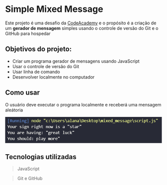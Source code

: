 # Simple Mixed Message

 Este projeto é uma desafio da [CodeAcademy](https://www.codecademy.com) e o propósito é a criação de um **gerador de mensagem** simples usando o controle de versão do Git e o GitHub para hospedar

## Objetivos do projeto:

* Criar um programa gerador de mensagens usando JavaScript
* Usar o controle de versão do Git
* Usar linha de comando
* Desenvolver localmente no computador

 ## Como usar

O usuário deve executar o programa localmente e receberá uma mensagem aleátoria

![test](img/test.png)



## Tecnologias utilizadas

> JavaScript

> Git e GitHub